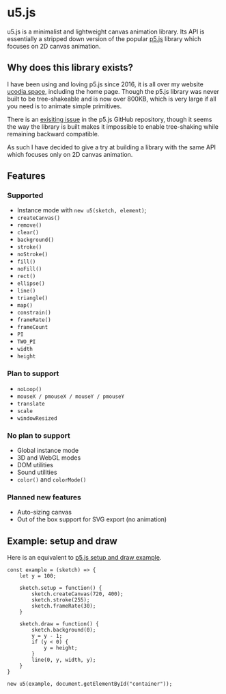 # u5.js

u5.js is a minimalist and lightweight canvas animation library. Its API is essentially a stripped down version of the popular [p5.js](https://github.com/processing/p5.js) library which focuses on 2D canvas animation.

## Why does this library exists?

I have been using and loving p5.js since 2016, it is all over my website [ucodia.space](https://ucodia.space), including the home page. Though the p5.js library was never built to be tree-shakeable and is now over 800KB, which is very large if all you need is to animate simple primitives.

There is an [exisiting issue](https://github.com/processing/p5.js/issues/5740) in the p5.js GitHub repository, though it seems the way the library is built makes it impossible to enable tree-shaking while remaining backward compatible.

As such I have decided to give a try at building a library with the same API which focuses only on 2D canvas animation.

## Features

### Supported

- Instance mode with `new u5(sketch, element)`;
- `createCanvas()`
- `remove()`
- `clear()`
- `background()`
- `stroke()`
- `noStroke()`
- `fill()`
- `noFill()`
- `rect()`
- `ellipse()`
- `line()`
- `triangle()`
- `map()`
- `constrain()`
- `frameRate()`
- `frameCount`
- `PI`
- `TWO_PI`
- `width`
- `height`

### Plan to support

- `noLoop()`
- `mouseX / pmouseX / mouseY / pmouseY`
- `translate`
- `scale`
- `windowResized`

### No plan to support

- Global instance mode
- 3D and WebGL modes
- DOM utilities
- Sound utilities
- `color()` and `colorMode()`

### Planned new features

- Auto-sizing canvas
- Out of the box support for SVG export (no animation)

## Example: setup and draw

Here is an equivalent to [p5.js setup and draw example](https://p5js.org/examples/structure-setup-and-draw.html).

```
const example = (sketch) => {
    let y = 100;

    sketch.setup = function() {
        sketch.createCanvas(720, 400);
        sketch.stroke(255);
        sketch.frameRate(30);
    }

    sketch.draw = function() {
        sketch.background(0);
        y = y - 1;
        if (y < 0) {
            y = height;
        }
        line(0, y, width, y);
    }
}

new u5(example, document.getElementById("container"));
```